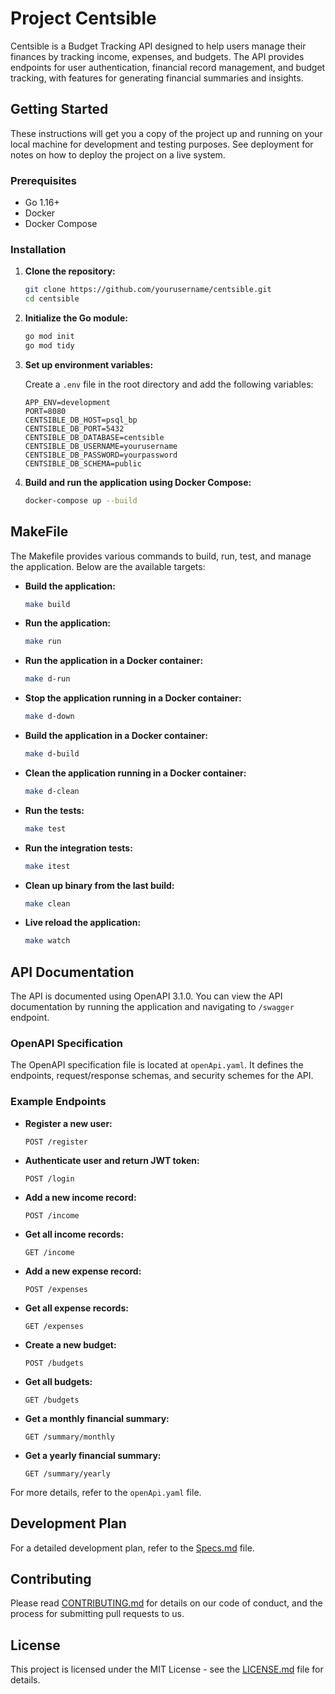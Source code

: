 # Project Centsible

Centsible is a Budget Tracking API designed to help users manage their finances by tracking income, expenses, and budgets. The API provides endpoints for user authentication, financial record management, and budget tracking, with features for generating financial summaries and insights.

## Getting Started

These instructions will get you a copy of the project up and running on your local machine for development and testing purposes. See deployment for notes on how to deploy the project on a live system.

### Prerequisites

- Go 1.16+
- Docker
- Docker Compose

### Installation

1. **Clone the repository:**

    ```bash
    git clone https://github.com/yourusername/centsible.git
    cd centsible
    ```

2. **Initialize the Go module:**

    ```bash
    go mod init
    go mod tidy
    ```

3. **Set up environment variables:**

    Create a `.env` file in the root directory and add the following variables:

    ```env
    APP_ENV=development
    PORT=8080
    CENTSIBLE_DB_HOST=psql_bp
    CENTSIBLE_DB_PORT=5432
    CENTSIBLE_DB_DATABASE=centsible
    CENTSIBLE_DB_USERNAME=yourusername
    CENTSIBLE_DB_PASSWORD=yourpassword
    CENTSIBLE_DB_SCHEMA=public
    ```

4. **Build and run the application using Docker Compose:**

    ```bash
    docker-compose up --build
    ```

## MakeFile

The Makefile provides various commands to build, run, test, and manage the application. Below are the available targets:

- **Build the application:**

    ```bash
    make build
    ```

- **Run the application:**

    ```bash
    make run
    ```

- **Run the application in a Docker container:**

    ```bash
    make d-run
    ```

- **Stop the application running in a Docker container:**

    ```bash
    make d-down
    ```

- **Build the application in a Docker container:**

    ```bash
    make d-build
    ```

- **Clean the application running in a Docker container:**

    ```bash
    make d-clean
    ```

- **Run the tests:**

    ```bash
    make test
    ```

- **Run the integration tests:**

    ```bash
    make itest
    ```

- **Clean up binary from the last build:**

    ```bash
    make clean
    ```

- **Live reload the application:**

    ```bash
    make watch
    ```

## API Documentation

The API is documented using OpenAPI 3.1.0. You can view the API documentation by running the application and navigating to `/swagger` endpoint.

### OpenAPI Specification

The OpenAPI specification file is located at `openApi.yaml`. It defines the endpoints, request/response schemas, and security schemes for the API.

### Example Endpoints

- **Register a new user:**

    ```http
    POST /register
    ```

- **Authenticate user and return JWT token:**

    ```http
    POST /login
    ```

- **Add a new income record:**

    ```http
    POST /income
    ```

- **Get all income records:**

    ```http
    GET /income
    ```

- **Add a new expense record:**

    ```http
    POST /expenses
    ```

- **Get all expense records:**

    ```http
    GET /expenses
    ```

- **Create a new budget:**

    ```http
    POST /budgets
    ```

- **Get all budgets:**

    ```http
    GET /budgets
    ```

- **Get a monthly financial summary:**

    ```http
    GET /summary/monthly
    ```

- **Get a yearly financial summary:**

    ```http
    GET /summary/yearly
    ```

For more details, refer to the `openApi.yaml` file.

## Development Plan

For a detailed development plan, refer to the [Specs.md](./Specs.md) file.

## Contributing

Please read [CONTRIBUTING.md](./CONTRIBUTING.md) for details on our code of conduct, and the process for submitting pull requests to us.

## License

This project is licensed under the MIT License - see the [LICENSE.md](./LICENSE.md) file for details.
